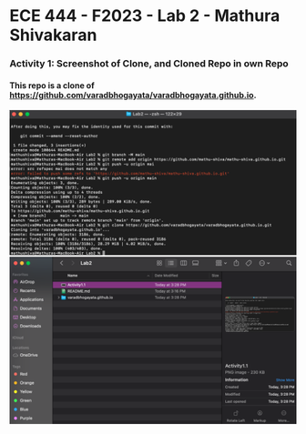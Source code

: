 # ECE 444 - F2023 - Lab 2 - Mathura Shivakaran

### Activity 1: Screenshot of Clone, and Cloned Repo in own Repo

#### This repo is a clone of https://github.com/varadbhogayata/varadbhogayata.github.io.

![alt text](https://github.com/mathu-shiva/mathu-shiva.github.io/blob/main/Activity1.1.png)
![alt text](https://github.com/mathu-shiva/mathu-shiva.github.io/blob/main/Activity1.2.png)
